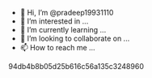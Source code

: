 - 👋 Hi, I’m @pradeep19931110
- 👀 I’m interested in ...
- 🌱 I’m currently learning ...
- 💞️ I’m looking to collaborate on ...
- 📫 How to reach me ...

<!---
pradeep19931110/pradeep19931110 is a ✨ special ✨ repository because its `README.md` (this file) appears on your GitHub profile.
You can click the Preview link to take a look at your changes.
--->94db4b8b05d25b616c56a135c3248960
